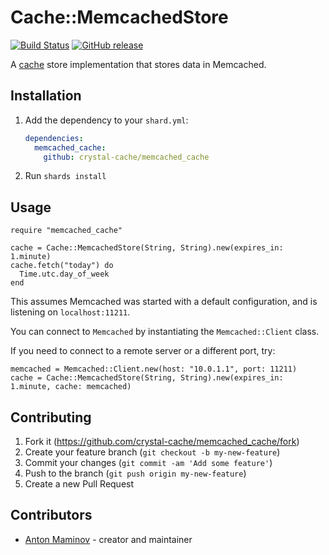 # Cache::MemcachedStore

[![Build Status](https://travis-ci.org/crystal-cache/memcached_cache.svg?branch=main)](https://travis-ci.org/crystal-cache/memcached_cache)
[![GitHub release](https://img.shields.io/github/release/crystal-cache/memcached_cache.svg)](https://github.com/crystal-cache/memcached_cache/releases)

A [cache](https://github.com/crystal-cache/cache) store implementation that stores data in Memcached.

## Installation

1. Add the dependency to your `shard.yml`:

   ```yaml
   dependencies:
     memcached_cache:
       github: crystal-cache/memcached_cache
   ```

2. Run `shards install`

## Usage

```crystal
require "memcached_cache"
```

```crystal
cache = Cache::MemcachedStore(String, String).new(expires_in: 1.minute)
cache.fetch("today") do
  Time.utc.day_of_week
end
```

This assumes Memcached was started with a default configuration, and is listening on `localhost:11211`.

You can connect to `Memcached` by instantiating the `Memcached::Client` class.

If you need to connect to a remote server or a different port, try:

```crystal
memcached = Memcached::Client.new(host: "10.0.1.1", port: 11211)
cache = Cache::MemcachedStore(String, String).new(expires_in: 1.minute, cache: memcached)
```

## Contributing

1. Fork it (<https://github.com/crystal-cache/memcached_cache/fork>)
2. Create your feature branch (`git checkout -b my-new-feature`)
3. Commit your changes (`git commit -am 'Add some feature'`)
4. Push to the branch (`git push origin my-new-feature`)
5. Create a new Pull Request

## Contributors

- [Anton Maminov](https://github.com/mamantoha) - creator and maintainer
